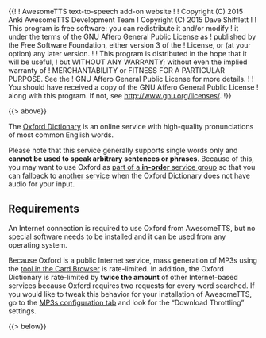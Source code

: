 {{!
  ! AwesomeTTS text-to-speech add-on website
  !
  ! Copyright (C) 2015       Anki AwesomeTTS Development Team
  ! Copyright (C) 2015       Dave Shifflett
  !
  ! This program is free software: you can redistribute it and/or modify
  ! it under the terms of the GNU Affero General Public License as
  ! published by the Free Software Foundation, either version 3 of the
  ! License, or (at your option) any later version.
  !
  ! This program is distributed in the hope that it will be useful,
  ! but WITHOUT ANY WARRANTY; without even the implied warranty of
  ! MERCHANTABILITY or FITNESS FOR A PARTICULAR PURPOSE.  See the
  ! GNU Affero General Public License for more details.
  !
  ! You should have received a copy of the GNU Affero General Public License
  ! along with this program.  If not, see <http://www.gnu.org/licenses/>.
  !}}

{{> above}}

<p>The <a href="http://www.oxforddictionaries.com" rel="external noreferrer">Oxford
  Dictionary</a> is an online service with high-quality pronunciations of most
  common English words.</p>

<p>Please note that this service generally supports single words only and
  <strong>cannot be used to speak arbitrary sentences or phrases</strong>.
  Because of this, you may want to use Oxford as <a href="/usage/groups">part
  of a <strong>in-order</strong> service group</a> so that you can fallback to
  <a href="/services" rel="parent">another service</a> when the Oxford
  Dictionary does not have audio for your input.</p>

<h2>Requirements</h2>

<p>An Internet connection is required to use Oxford from AwesomeTTS, but no
  special software needs to be installed and it can be used from any operating
  system.</p>

<p>Because Oxford is a public Internet service, mass generation of MP3s using
  the <a href="/usage/browser">tool in the Card Browser</a> is rate-limited.
  In addition, the Oxford Dictionary is rate-limited by <strong>twice the
  amount</strong> of other Internet-based services because Oxford requires two
  requests for every word searched. If you would like to tweak this behavior
  for your installation of AwesomeTTS, go to the <a href="/config/mp3s">MP3s
  configuration tab</a> and look for the &ldquo;Download Throttling&rdquo;
  settings.</p>

{{> below}}
